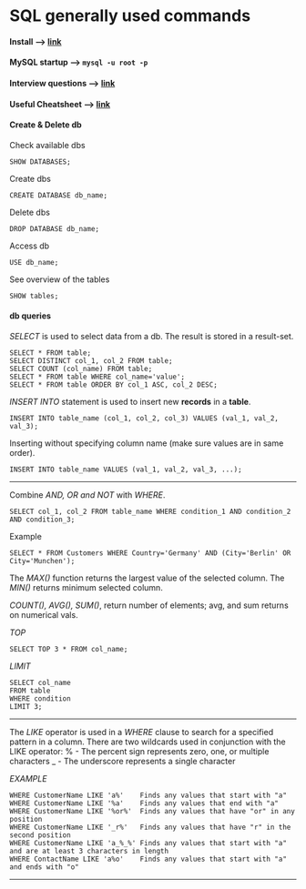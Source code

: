 # SQL generally used commands
#### Install	-->	[link](https://www.digitalocean.com/community/tutorials/a-basic-mysql-tutorial)
#### MySQL startup   -->	`mysql -u root -p`
#### Interview questions -->	[link](https://www.toptal.com/sql/interview-questions)
#### Useful Cheatsheet	-->	[link](https://github.com/treehouse/cheatsheets)
#### Create & Delete db
Check available dbs
```
SHOW DATABASES;
```
Create dbs
```
CREATE DATABASE db_name;
```
Delete dbs
```
DROP DATABASE db_name;
```
Access db
```
USE db_name;
```
See overview of the tables
```
SHOW tables;
```
#### db queries
_SELECT_ is used to select data from a db. The result is stored in a result-set.
```
SELECT * FROM table;
SELECT DISTINCT col_1, col_2 FROM table;
SELECT COUNT (col_name) FROM table;
SELECT * FROM table WHERE col_name='value';
SELECT * FROM table ORDER BY col_1 ASC, col_2 DESC;
```

_INSERT INTO_ statement is used to insert new **records** in a **table**.
```
INSERT INTO table_name (col_1, col_2, col_3) VALUES (val_1, val_2, val_3);
```
Inserting without specifying column name (make sure values are in same order).
```
INSERT INTO table_name VALUES (val_1, val_2, val_3, ...);
```
---

Combine _AND, OR and NOT_ with _WHERE_.
```
SELECT col_1, col_2 FROM table_name WHERE condition_1 AND condition_2 AND condition_3;
```
Example
```
SELECT * FROM Customers WHERE Country='Germany' AND (City='Berlin' OR City='Munchen');
```

The _MAX()_ function returns the largest value of the selected column.
The _MIN()_ returns minimum selected column.

_COUNT(), AVG(), SUM()_, return number of elements; avg, and sum returns on numerical vals.

_TOP_
```
SELECT TOP 3 * FROM col_name;
```

_LIMIT_
```
SELECT col_name
FROM table
WHERE condition
LIMIT 3;
```
---

The _LIKE_ operator is used in a _WHERE_ clause to search for a specified pattern in a column.
There are two wildcards used in conjunction with the LIKE operator:
% - The percent sign represents zero, one, or multiple characters
_ - The underscore represents a single character

_EXAMPLE_
```
WHERE CustomerName LIKE 'a%'    Finds any values that start with "a"
WHERE CustomerName LIKE '%a'    Finds any values that end with "a"
WHERE CustomerName LIKE '%or%'  Finds any values that have "or" in any position
WHERE CustomerName LIKE '_r%'   Finds any values that have "r" in the second position
WHERE CustomerName LIKE 'a_%_%' Finds any values that start with "a" and are at least 3 characters in length
WHERE ContactName LIKE 'a%o'    Finds any values that start with "a" and ends with "o"
```

---


